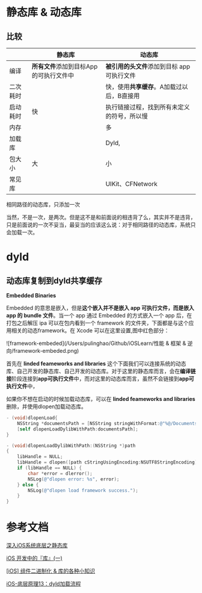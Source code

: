 # 静态库 & 动态库

## 比较

|          | 静态库                                  | 动态库                                      |
| -------- | --------------------------------------- | ------------------------------------------- |
| 编译     | **所有文件**添加到目标App的可执行文件中 | **被引用的头文件**添加到目标 app 可执行文件 |
| 二次耗时 |                                         | 快，使用**共享缓存**。A加载过以后，B直接用  |
| 启动耗时 | 快                                      | 执行链接过程，找到所有未定义的符号，所以慢  |
| 内存     |                                         | 多                                          |
| 加载库   |                                         | Dyld,                                       |
| 包大小   | 大                                      | 小                                          |
| 常见库   |                                         | UIKit、CFNetwork                            |

相同路径的动态库，只添加一次

当然，不是一次，是两次。但是这不是和前面说的相违背了么，其实并不是违背，只是前面说的一次不妥当，最妥当的应该这么说：对于相同路径的动态库，系统只会加载一次。



# dyld

## 动态库复制到dyld共享缓存

**Embedded Binaries**

Embedded 的意思是嵌入，但是**这个嵌入并不是嵌入 app 可执行文件，而是嵌入 app 的 bundle 文件**。当一个 app 通过 Embedded 的方式嵌入一个 app 后，在打包之后解压 ipa 可以在包内看到一个 framework 的文件夹，下面都是与这个应用相关的动态framework。在 Xcode 可以在这里设置,图中红色部分：

![framework-embeded](/Users/pulinghao/Github/iOSLearn/性能 & 框架 & 逆向/framework-embeded.png)

首先在 **linded feameworks and libraries** 这个下面我们可以连接系统的动态库、自己开发的静态库、自己开发的动态库。对于这里的静态库而言，会在**编译链接**阶段连接到**app可执行文件**中，而对这里的动态库而言，虽然不会链接到**app可执行文件**中，

如果你不想在启动的时候加载动态库，可以在 **linded feameworks and libraries** 删除，并使用dlopen加载动态库。

```objective-c
- (void)dlopenLoad{
    NSString *documentsPath = [NSString stringWithFormat:@"%@/Documents/Dylib.framework/Dylib",NSHomeDirectory()];
    [self dlopenLoadDylibWithPath:documentsPath];
}

- (void)dlopenLoadDylibWithPath:(NSString *)path
{
    libHandle = NULL;
    libHandle = dlopen([path cStringUsingEncoding:NSUTF8StringEncoding], RTLD_NOW);
    if (libHandle == NULL) {
        char *error = dlerror();
        NSLog(@"dlopen error: %s", error);
    } else {
        NSLog(@"dlopen load framework success.");
    }
}
```



# 参考文档

[深入iOS系统底层之静态库](https://www.jianshu.com/p/ef3415255808)

[iOS 开发中的『库』(一)](https://github.com/Damonvvong/DevNotes/blob/master/Notes/framework.md)

[[iOS] 组件二进制化 & 库的各种小知识](https://www.jianshu.com/p/5985e4366564)

[iOS-底层原理13：dyld加载流程](https://www.jianshu.com/p/030cf7473d49)


